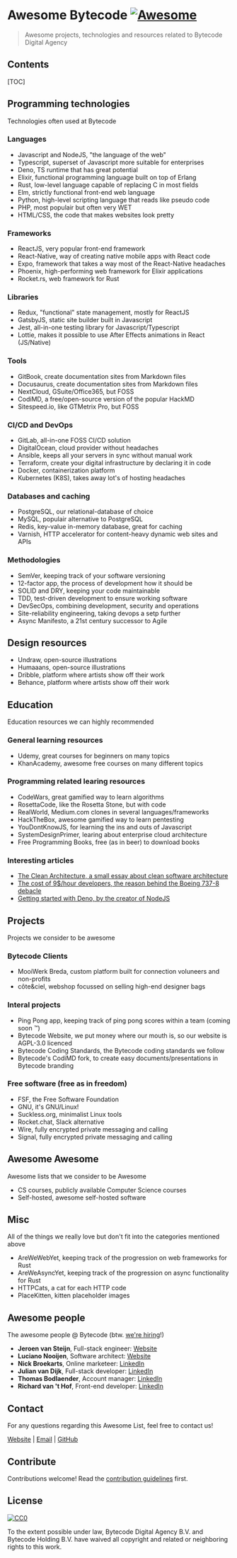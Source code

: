 # Awesome Bytecode [![Awesome](https://awesome.re/badge-flat.svg)](https://awesome.re)


> Awesome projects, technologies and resources related to Bytecode Digital Agency


## Contents

[TOC]

## Programming technologies

Technologies often used at Bytecode

### Languages

* Javascript and NodeJS, "the language of the web"
* Typescript, superset of Javascript more suitable for enterprises
* Deno, TS runtime that has great potential
* Elixir, functional programming language built on top of Erlang
* Rust, low-level language capable of replacing C in most fields
* Elm, strictly functional front-end web language
* Python, high-level scripting language that reads like pseudo code
* PHP, most populair but often very WET
* HTML/CSS, the code that makes websites look pretty

### Frameworks

* ReactJS, very popular front-end framework
* React-Native, way of creating native mobile apps with React code
* Expo, framework that takes a way most of the React-Native headaches
* Phoenix, high-performing web framework for Elixir applications
* Rocket.rs, web framework for Rust

### Libraries

* Redux, "functional" state management, mostly for ReactJS
* GatsbyJS, static site builder built in Javascript
* Jest, all-in-one testing library for Javascript/Typescript
* Lottie, makes it possible to use After Effects animations in React (JS/Native)

### Tools

* GitBook, create documentation sites from Markdown files
* Docusaurus, create documentation sites from Markdown files
* NextCloud, GSuite/Office365, but FOSS
* CodiMD, a free/open-source version of the popular HackMD
* Sitespeed.io, like GTMetrix Pro, but FOSS

### CI/CD and DevOps

* GitLab, all-in-one FOSS CI/CD solution
* DigitalOcean, cloud provider without headaches
* Ansible, keeps all your servers in sync without manual work
* Terraform, create your digital infrastructure by declaring it in code
* Docker, containerization platform
* Kubernetes (K8S), takes away lot's of hosting headaches

### Databases and caching

* PostgreSQL, our relational-database of choice
* MySQL, populair alternative to PostgreSQL
* Redis, key-value in-memory database, great for caching
* Varnish, HTTP accelerator for content-heavy dynamic web sites and APIs

### Methodologies

* SemVer, keeping track of your software versioning
* 12-factor app, the process of development how it should be
* SOLID and DRY, keeping your code maintainable
* TDD, test-driven development to ensure working software
* DevSecOps, combining development, security and operations
* Site-reliability engineering, taking devops a setp further
* Async Manifesto, a 21st century successor to Agile

## Design resources

* Undraw, open-source illustrations
* Humaaans, open-source illustrations
* Dribble, platform where artists show off their work
* Behance, platform where artists show off their work

## Education

Education resources we can highly recommended

### General learning resources

* Udemy, great courses for beginners on many topics
* KhanAcademy, awesome free courses on many different topics

### Programming related learing resources

* CodeWars, great gamified way to learn algorithms
* RosettaCode, like the Rosetta Stone, but with code
* RealWorld, Medium.com clones in several languages/frameworks
* HackTheBox, awesome gamified way to learn pentesting
* YouDontKnowJS, for learning the ins and outs of Javascript
* SystemDesignPrimer, learing about enterprise cloud architecture
* Free Programming Books, free (as in beer) to download books

### Interesting articles

* [The Clean Architecture, a small essay about clean software architecture](https://blog.cleancoder.com/uncle-bob/2012/08/13/the-clean-architecture.html)
* [The cost of 9$/hour developers, the reason behind the Boeing 737-8 debacle](https://medium.com/javascript-scene/why-cutting-costs-is-expensive-how-9-hour-software-engineers-cost-boeing-billions-b76dbe571957)
* [Getting started with Deno, by the creator of NodeJS](https://dev.to/wuz/getting-started-with-deno-e1m)

## Projects

Projects we consider to be awesome

### Bytecode Clients

* MooiWerk Breda, custom platform built for connection voluneers and non-profits
* côte&ciel, webshop focussed on selling high-end designer bags

### Interal projects

* Ping Pong app, keeping track of ping pong scores within a team (coming soon ™)
* Bytecode Website, we put money where our mouth is, so our website is AGPL-3.0 licenced
* Bytecode Coding Standards, the Bytecode coding standards we follow
* Bytecode's CodiMD fork, to create easy documents/presentations in Bytecode branding

### Free software (free as in freedom)

* FSF, the Free Software Foundation
* GNU, it's GNU/Linux!
* Suckless.org, minimalist Linux tools
* Rocket.chat, Slack alternative
* Wire, fully encrypted private messaging and calling
* Signal, fully encrypted private messaging and calling

## Awesome Awesome

Awesome lists that we consider to be Awesome

* CS courses, publicly available Computer Science courses
* Self-hosted, awesome self-hosted software

## Misc

All of the things we really love but don't fit into the categories mentioned above

* AreWeWebYet, keeping track of the progression on web frameworks for Rust
* AreWeAsyncYet, keeping track of the progression on async functionality for Rust
* HTTPCats, a cat for each HTTP code
* PlaceKitten, kitten placeholder images

## Awesome people

The awesome people @ Bytecode (btw. [we're hiring](mailto:info@bytecode.nl)!)

* **Jeroen van Steijn**, Full-stack engineer: [Website](https://jeroenvansteijn.nl/)
* **Luciano Nooijen**, Software architect: [Website](https://lucianonooijen.nl)
* **Nick Broekarts**, Online marketeer: [LinkedIn](#)
* **Julian van Dijk**, Full-stack developer: [LinkedIn](#)
* **Thomas Bodlaender**, Account manager: [LinkedIn](#)
* **Richard van 't Hof**, Front-end developer: [LinkedIn](#)

## Contact

For any questions regarding this Awesome List, feel free to contact us!

[Website](https://bytecode.nl) | [Email](mailto:info@bytecode.nl) | [GitHub](https://github.com/BytecodeAgency)

## Contribute

Contributions welcome! Read the [contribution guidelines](contributing.md) first.

## License

[![CC0](https://mirrors.creativecommons.org/presskit/buttons/88x31/svg/cc-zero.svg)](https://creativecommons.org/publicdomain/zero/1.0)

To the extent possible under law, Bytecode Digital Agency B.V. and Bytecode Holding B.V. have waived all copyright and related or neighboring rights to this work.

